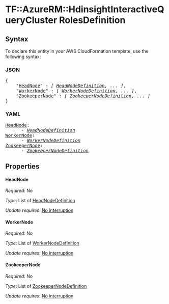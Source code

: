# TF::AzureRM::HdinsightInteractiveQueryCluster RolesDefinition

## Syntax

To declare this entity in your AWS CloudFormation template, use the following syntax:

### JSON

<pre>
{
    "<a href="#headnode" title="HeadNode">HeadNode</a>" : <i>[ <a href="headnodedefinition.md">HeadNodeDefinition</a>, ... ]</i>,
    "<a href="#workernode" title="WorkerNode">WorkerNode</a>" : <i>[ <a href="workernodedefinition.md">WorkerNodeDefinition</a>, ... ]</i>,
    "<a href="#zookeepernode" title="ZookeeperNode">ZookeeperNode</a>" : <i>[ <a href="zookeepernodedefinition.md">ZookeeperNodeDefinition</a>, ... ]</i>
}
</pre>

### YAML

<pre>
<a href="#headnode" title="HeadNode">HeadNode</a>: <i>
      - <a href="headnodedefinition.md">HeadNodeDefinition</a></i>
<a href="#workernode" title="WorkerNode">WorkerNode</a>: <i>
      - <a href="workernodedefinition.md">WorkerNodeDefinition</a></i>
<a href="#zookeepernode" title="ZookeeperNode">ZookeeperNode</a>: <i>
      - <a href="zookeepernodedefinition.md">ZookeeperNodeDefinition</a></i>
</pre>

## Properties

#### HeadNode

_Required_: No

_Type_: List of <a href="headnodedefinition.md">HeadNodeDefinition</a>

_Update requires_: [No interruption](https://docs.aws.amazon.com/AWSCloudFormation/latest/UserGuide/using-cfn-updating-stacks-update-behaviors.html#update-no-interrupt)

#### WorkerNode

_Required_: No

_Type_: List of <a href="workernodedefinition.md">WorkerNodeDefinition</a>

_Update requires_: [No interruption](https://docs.aws.amazon.com/AWSCloudFormation/latest/UserGuide/using-cfn-updating-stacks-update-behaviors.html#update-no-interrupt)

#### ZookeeperNode

_Required_: No

_Type_: List of <a href="zookeepernodedefinition.md">ZookeeperNodeDefinition</a>

_Update requires_: [No interruption](https://docs.aws.amazon.com/AWSCloudFormation/latest/UserGuide/using-cfn-updating-stacks-update-behaviors.html#update-no-interrupt)

